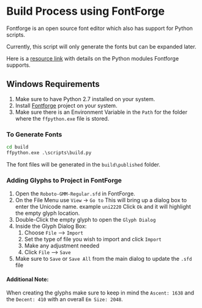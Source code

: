 # Build Process using FontForge

Fontforge is an open source font editor which also has support for Python scripts.

Currently, this script will only generate the fonts but can be expanded later.

Here is a [resource link](https://fontforge.org/docs/scripting/python.html) with details on the Python modules Fontforge supports.

## Windows Requirements

1. Make sure to have Python 2.7 installed on your system.
2. Install [Fontforge](https://fontforge.org/en-US/downloads/) project on your system.
3. Make sure there is an Environment Variable in the `Path` for the folder where the  `ffpython.exe` file is stored.

### To Generate Fonts

```cmd
cd build
ffpython.exe .\scripts\build.py
```

The font files will be generated in the `build\published` folder.

### Adding Glyphs to Project in FontForge

1. Open the `Roboto-GMM-Regular.sfd` in FontForge.
2. On the File Menu use `View` -> `Go to`
   This will bring up a dialog box to enter the Unicode name.  example `uni2220`
   Click `Ok` and it will highlight the empty glyph location.
3. Double-Click the empty glyph to open the `Glyph Dialog`
4. Inside the Glyph Dialog Box:
   1. Choose `File` --> `Import`
   2. Set the type of file you wish to import and click `Import`
   3. Make any adjustment needed
   4. Click `File` --> `Save`
5. Make sure to `Save` or `Save All` from the main dialog to update the `.sfd` file

#### Additional Note:

When creating the glyphs make sure to keep in mind the `Ascent: 1638` and the `Decent: 410` with an overall `Em Size: 2048`.
